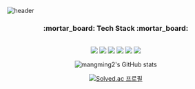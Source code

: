 ![header](https://capsule-render.vercel.app/api?type=wave&color=auto&height=300&section=header&text=LEE%20JiHo&fontSize=90)


<div align="center">
  
  <h3>:mortar_board: Tech Stack :mortar_board:</h3>
  
</div>

<br />

<div align="center">
  <img src="https://img.shields.io/badge/JavaScript-F7DF1E?style=flat-square&logo=JavaScript&logoColor=white">
  <img src="https://img.shields.io/badge/React-7ddfff?style=flat-square&logo=React&logoColor=black"/>
  <img src="https://img.shields.io/badge/Python-3776AB?style=flat-square&logo=Python&logoColor=white">
  <img src="https://img.shields.io/badge/Slack-4a154b?style=flat-square&logo=Slack&logoColor=white"/>
  <img src="https://img.shields.io/badge/Notion-black?style=flat-square&logo=Notion&logoColor=white"/>
  <img src="https://img.shields.io/badge/Figma-a259ff?style=flat-square&logo=Figma&logoColor=white"/>
</div>

<div align="center">
  
![mangming2's GitHub stats](https://github-readme-stats.vercel.app/api?username=mangming2&show_icons=true&theme=default)

[![Solved.ac 프로필](http://mazassumnida.wtf/api/v2/generate_badge?boj=jiho402)](https://solved.ac/jiho402)
  </div>

